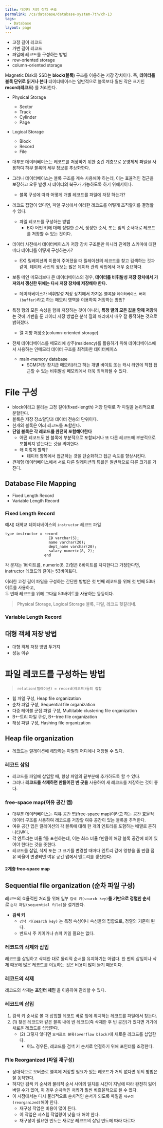```yaml
---
title: 데이터 저장 장치 구조
permalink: /cs/database/database-system-7th/ch-13
tags:
  - Database
layout: page
---
```



- 고정 길이 레코드
- 가변 길이 레코드
- 파일에 레코드를 구성하는 방법
- row-oriented storage
- column-oriented storage

Magnetic Disk와 SSD는 **block(블록)** 구조를 이용하는 저장 장치이다.
즉, **데이터를 블록 단위로 읽거나 쓴다** 
데이터베이스는 일반적으로 블록보다 훨씬 작은 크기인 **record(레코드)** 를 처리한다.

- Physical Storage
	- Sector
	- Track
	- Cylinder
	- Page
- Logical Storage
	- Block
	- Record
	- File

- 대부분 데이터베이스는 레코드를 저장하기 위한 중간 계층으로 운영체제 파일을 사용하여 하부 블록의 세부 정보를 추상화한다.
- 그러나 데이터베이스는 블록 구조를 계속 사용해야 하는데, 이는 효율적인 접근을 보장하고 오류 발생 시 데이터의 복구가 가능하도록 하기 위해서이다.
	- 블록 구성에 따라 어떻게 개별 레코드를 파일에 저장 하는가?
- 레코드 집합이 있다면, 파일 구성에서 이러한 레코드를 어떻게 조직할지를 결정할 수 있다.
	- 파일 레코드를 구성하는 방법
		- EX) 어떤 키에 대해 정렬한 순서, 생성한 순서, 또는 임의 순서대로 레코드를 저장할 수 있는 것이다.
- 데이터 사전에서 데이터베이스가 저장 장치 구조뿐만 아니라 관계형 스키마에 대한 메타 데이터를 어떻게 구성하는가?
	- EX) 릴레이션의 이름이 주어졌을 때 릴레이션의 레코드를 찾고 검색하는 것과 같이, 데이터 사전의 정보는 많은 데이터 관리 작업에서 매우 중요하다.
- 보통 메인 메모리보다 큰 데이터베이스의 경우, **데이터를 비휘발성 저장 장치에서 가져와서 갱신한 뒤에는 다시 저장 장치에 저장해야 한다.**
	- 데이터베이스가 비휘발성 저장 장치에서 가져온 블록을 `데이터베이스 버퍼(buffer)`라고 하는 메모리 영역을 이용하여 저장하는 방법?
- 특정 행의 모든 속성을 함께 저장하는 것이 아니라, **특정 열의 모든 값을 함께 저장**하는 것에 기반을 둔 데이터 저장 방법은 분석 질의 처리에서 매우 잘 동작하는 것으로 밝혀졌다.
	- 열 지향 저장소(column-oriented storage)
- 전체 데이터베이스를 메모리에 상주(residency)를 활용하기 위해 데이터베이스에서 사용하는 인메모리 데이터 구조를 최적화한 데이터베이스
	- main-memory database
		- SCM(저장 장치급 메모리)라고 하는 개별 바이트 또는 캐시 라인에 직접 접근할 수 있는 비휘발성 메모리에서 더욱 최적화될 수 있다.

# File 구성

- block이라고 불리는 고정 길이(fixed-length) 저장 단위로 각 파일을 논리적으로 분할한다.
- 블록은 저장 장소할당과 데이터 전송의 단위이다.
- 한개의 블록은 여러 레코드를 포함한다.
- **단일 블록은 각 레코드를 완전히 포함해야한다** 
	- 어떤 레코드도 한 블록에 부분적으로 포함되거나 또 다른 레코드에 부분적으로 포함되지 않는다는 것을 의미한다.
	- 왜 이렇게 할까?
		- 데이터 항목에서 접근하는 것을 단순화하고 접근 속도를 향상시킨다.
- 관계형 데이터베이스에서 서로 다른 릴레이션의 튜플은 일반적으로 다른 크기를 가진다.


## Database File Mapping

- Fixed Length Record
- Variable Length Record

### Fixed Length Record

예시) 대학교 데이터베이스의 `instructor` 레코드 파일

```
type instructor = record
                    ID varchar(5);
                    name varchar(20);
                    dept_name varchar(20);
                    salary numeric(8, 2);
                  end
```

각 문자는 1바이트를, numeric(8, 2)형은 8바이트를 차지한다고 가정한다면, instructor 레코드의 길이는 53바이트다.

이러한 고정 길이 파일을 구성하는 간단한 방법은 첫 번째 레코드를 위해 첫 번째 53바이트를 사용하고,  
두 번째 레코드를 위해 그다음 53바이트를 사용하는 등등이다.


> Physical Storage, Logical Storage
> 블록, 파일, 레코드 헷갈리네.


### Variable Length Record


## 대형 객체 저장 방법

- 대형 객체 저장 방법 두가지
- 성능 이슈


# 파일 레코드를 구성하는 방법

> `relation(릴레이션) = record(레코드)들의 집합` 

- 힙 파일 구성, Heap file organization
- 순차 파일 구성, Sequential file organization
- 다중 테이블 군집 파일 구성, Multitable clustering file organization
- B+-트리 파일 구성, B+-tree file organization
- 해싱 파일 구성, Hashing file organization


## Heap file organization

- 레코드는 릴레이션에 해당하는 파일의 어디에나 저장될 수 있다.

### 레코드 삽입

- 레코드를 파일에 삽입할 때, 항상 파일의 끝부분에 추가하도록 할 수 있다.
- 그러나 **레코드를 삭제하면 만들어진 빈 곳을** 사용하여 새 레코드를 저장하는 것이 좋다.


### free-space map(여유 공간 맵)

- 대부분 데이터베이스는 여유 공간 맵(free-space map)이라고 하는 공간 효율적 데이터 구조를 사용하여 레코드를 저장할 여유 공간이 있는 블록을 추적한다.
- 여유 공간 맵은 릴레이션의 각 블록에 대해 한 개의 엔트리를 포함하는 배열로 흔히 나타낸다.
- 각 엔트리는 비율 f를 표현하는데, 이는 최소 비율 f만큼이 해당 블록 공간에 비어 있어야 한다는 것을 뜻한다.
- 레코드를 삽입, 삭제 또는 그 크기를 변경할 때마다 엔트리 값에 영향을 줄 만큼 점유 비율이 변경되면 여유 공간 맵에서 엔트리를 갱신한다.

#### 2계층 free-space map


## Sequential file organization (순차 파일 구성)

레코드의 효율적인 처리를 위해 일부 `검색 키(search key)`**를 기반으로 정렬한 순서로** `순차 파일(sequential file)`을 설계한다.

- **검색 키** 
	- `검색 키(search key)` 는 특정 속성이나 속성들의 집합으로, 정렬의 기준이 된다.
	- 반드시 주 키이거나 슈퍼 키일 필요는 없다.

### 레코드의 삭제와 삽입

레코드를 삽입하고 삭제한 대로 물리적 순서를 유지하기는 어렵다.
한 번의 삽입이나 삭제 때문에 많은 레코드를 이동하는 것은 비용이 많이 들기 때문이다.

### 레코드의 삭제

레코드의 삭제는 **포인터 체인** 을 이용하여 관리할 수 있다.


### 레코드의 삽입

1. 검색 키 순서로 볼 때 삽입할 레코드 바로 앞에 위치하는 레코드를 파일에서 찾는다.
2. (1) 찾은 레코드와 같은 블록 내에 빈 레코드(즉 삭제한 후 빈 공간)가 있다면 거기에 새로운 레코드를 삽입한다.
	- (2) 그렇지 않다면 `오버플로 블록(overflow block)`에 새로운 레코드를 삽입한다.
		- 어느 경우든, 레코드를 검색 키 순서로 연결하기 위해 포인터를 조정한다.

### File Reorganized (파일 재구성)

- 상대적으로 오버플로 블록에 저장할 필요가 있는 레코드가 거의 없다면 위의 방법은 잘 동작한다.
- 하지만 검색 키 순서와 물리적 순서 사이의 일치를 시간이 지남에 따라 완전히 잃어버릴 수가 있어, 이 경우 순차적인 처리가 훨씬 비효율적으로 될 수 있다.
- 이 시점에서는 다시 물리적으로 순차적인 순서가 되도록 파일을 `재구성(reorganized)`해야 한다.
	- 재구성 작업은 비용이 많이 든다.
	- 이 작업은 시스템 작업량이 낮을 때 해야 한다.
	- 재구성이 필요한 빈도는 새로운 레코드의 삽입 빈도에 따라 다르다

